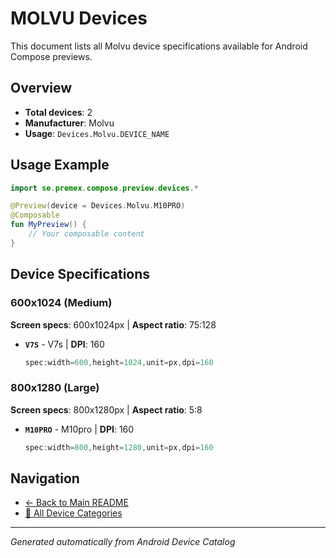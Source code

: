 # MOLVU Devices

This document lists all Molvu device specifications available for Android Compose previews.

## Overview

- **Total devices**: 2
- **Manufacturer**: Molvu
- **Usage**: `Devices.Molvu.DEVICE_NAME`

## Usage Example

```kotlin
import se.premex.compose.preview.devices.*

@Preview(device = Devices.Molvu.M10PRO)
@Composable
fun MyPreview() {
    // Your composable content
}
```

## Device Specifications

### 600x1024 (Medium)

**Screen specs**: 600x1024px | **Aspect ratio**: 75:128

- **`V7S`** - V7s | **DPI**: 160
  ```kotlin
  spec:width=600,height=1024,unit=px,dpi=160
  ```

### 800x1280 (Large)

**Screen specs**: 800x1280px | **Aspect ratio**: 5:8

- **`M10PRO`** - M10pro | **DPI**: 160
  ```kotlin
  spec:width=800,height=1280,unit=px,dpi=160
  ```

## Navigation

- [← Back to Main README](../../README.md)
- [📱 All Device Categories](../README.md)

---
*Generated automatically from Android Device Catalog*

